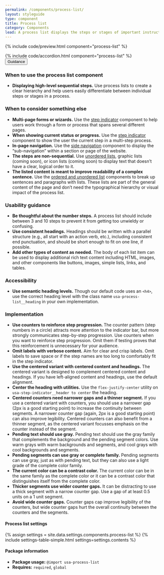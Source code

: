 ```yaml
---
permalink: /components/process-list/
layout: styleguide
type: component
title: Process list
category: Components
lead: A process list displays the steps or stages of important instructions or processes.
---
```


{% include code/preview.html component="process-list" %}

<section class="site-component-section">
  {% include code/accordion.html component="process-list" %}
  <div class="usa-accordion usa-accordion--bordered site-accordion-docs">
    <button class="usa-button-unstyled usa-accordion__button"
        aria-expanded="true" aria-controls="sidenav-docs">
      Guidance
    </button>
    <div id="sidenav-docs" aria-hidden="false" class="usa-accordion__content site-component-usage">
      <h3>When to use the process list component</h3>
      <ul class="usa-content-list">
        <li><strong>Displaying high-level sequential steps.</strong> Use process lists to create a clear hierarchy and help users easily differentiate between individual steps or stages in a process.</li>
      </ul>
      <h3>When to consider something else</h3>
      <ul class="usa-content-list">
        <li>
          <strong>Multi-page forms or wizards.</strong> Use the <a href="{{ site.baseurl }}/components/step-indicator">step indicator</a> component to help users work through a form or process that spans several different pages.
        </li>
        <li>
          <strong>When showing current status or progress.</strong> Use the <a href="{{ site.baseurl }}/components/step-indicator">step indicator</a> component to show the user the current step in a multi-step process.
        </li>
        <li>
          <strong>In-page navigation.</strong> Use the <a href="{{ site.baseurl }}/components/sidenav">side navigation</a> component to display the “sub-navigation” within a section or page of the website.
        </li>
        <li>
          <strong>The steps are non-sequential.</strong> Use <a href="{{ site.baseurl }}/typography/03-lists">unordered lists</a>, graphic lists (coming soon), or icon lists (coming soon) to display text that doesn’t have a clear, logical order to it.
        </li>
        <li>
          <strong>The listed content is meant to improve readability of a complex sentence.</strong> Use the <a href="{{ site.baseurl }}/typography/03-lists">ordered and unordered list</a> components to break up sentences and paragraphs with lists. These lists are part of the general content of the page and don’t need the typographical hierarchy or visual impact of the process list.
        </li>
      </ul>
      <h3>Usability guidance</h3>
      <ul class="usa-content-list">
        <li>
          <strong>Be thoughtful about the number steps.</strong> A process list should include between 3 and 10 steps to prevent it from getting too unwieldy or confusing.
        </li>
        <li>
          <strong>Use consistent headings.</strong> Headings should be written with a parallel structure (e.g., all start with an action verb, etc.), including consistent end punctuation, and should be short enough to fit on one line, if possible.
        </li>
        <li>
          <strong>Add other types of content as needed.</strong> The body of each list item can be used to display additional rich text content including HTML, images, and other components like buttons, images, simple lists, links, and tables.
        </li>
      </ul>
      <h3 class="usa-heading">Accessibility</h3>
      <ul class="usa-content-list">
        <li>
          <strong>Use semantic heading levels.</strong> Though our default code uses an <code>&lt;h4&gt;</code>, use the correct heading level with the class name <code>usa-process-list__heading</code> in your own implementation.
        </li>
      </ul>
      <h3 class="usa-heading">Implementation</h3>
      <ul class="usa-content-list">
        <li>
          <strong>Use counters to reinforce step progression. </strong> The counter pattern (step numbers in a circle) attracts more attention to the indicator bar, but more strongly communicates step-by-step progression. Use counters when you want to reinforce step progression. Omit them if testing proves that this reinforcement is unnecessary for your audience.
        </li>
        <li>
          <strong>Omit labels with verbose content.</strong> Aim for clear and crisp labels. Omit labels to save space or if the step names are too long to comfortably fit in the step indicator.
        </li>
        <li>
          <strong>Use the centered variant with centered content and headings.</strong> The centered variant is designed to complement centered content and headings. If you have left-aligned content and headings, use the default alignment.
        </li>
        <li>
          <strong>Center the heading with utilities.</strong> Use the <code>flex-justify-center</code> utility on <code>usa-step-indicator__header to center</code> the heading.
        </li>
        <li>
          <strong>Centered counters need narrower gaps and a thinner segment.</strong>  If you use a centered variant with counters, you should use a narrower gap (2px is a good starting point) to increase the continuity between segments. A narrower counter gap (again, 2px is a good starting point) can also improve legibility. Centered counters can also benefit from a  thinner segment, as the centered variant focusses emphasis on the counter instead of the segment.
        </li>
        <li>
          <strong>Pending text should use gray.</strong> Pending text should use the gray family that complements the background and the pending segment colors. Use warm grays with warm backgrounds and segments, and cool grays with cool backgrounds and segments.
        </li>
        <li>
          <strong>Pending segments can use gray or complete family.</strong> Pending segments can use gray, just as with pending text, but they can also use a light grade of the complete color family.
        </li>
        <li>
          <strong>The current color can be a contrast color.</strong> The current color can be in the same family as the complete color or it can be a contrast color that distinguishes itself from the complete color.
        </li>
        <li>
          <strong>Thicker segments use wider counter gaps.</strong> It can be distracting to use a thick segment with a narrow counter gap. Use a gap of at least 0.5 units on a 1 unit segment.
        </li>
        <li>
          <strong>Avoid wide counter gaps.</strong> Counter gaps cap improve legibility of the counters, but wide counter gaps hurt the overall continuity between the counters and the segments.
        </li>
      </ul>
      <h4 id="component-settings">Process list settings</h4>
      {% assign settings = site.data.settings.components.process-list %}
      {% include settings-table-simple.html
        settings=settings.contents
      %}
      <h4 class="usa-heading">Package information</h4>
      <ul class="usa-content-list">
        <li>
          <strong>Package usage:</strong> <code>@import usa-process-list</code>
        </li>
        <li>
          <strong>Requires:</strong> <code>required</code>, <code>global</code>
        </li>
      </ul>
    </div>
  </div>
</section>



